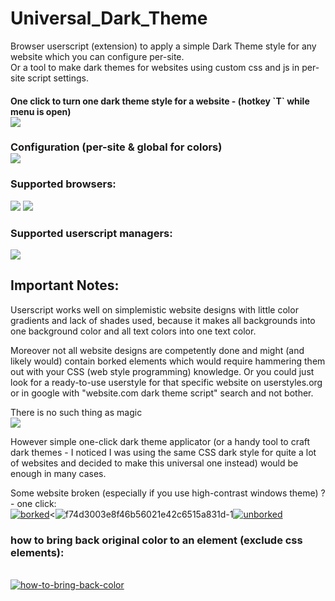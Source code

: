 # Universal_Dark_Theme
Browser userscript (extension) to apply a simple Dark Theme style for any website which you can configure per-site. 
<br>
Or a tool to make dark themes for websites using custom css and js in per-site script settings.

<h4>One click to turn one dark theme style for a website - (hotkey `T` while menu is open)
<br>
<img src="https://images2.imgbox.com/2c/dd/QrjeXsVA_o.png">

<h3>Configuration (per-site & global for colors)
<br>
<img src="https://images2.imgbox.com/87/76/hQJycoUI_o.png">
  
<h3>Supported browsers:</h3>
<img src=https://upload.wikimedia.org/wikipedia/en/thumb/d/d0/Chrome_Logo.svg/90px-Chrome_Logo.svg.png> <img src=https://upload.wikimedia.org/wikipedia/commons/thumb/e/e7/Mozilla_Firefox_3.5_logo_256.png/90px-Mozilla_Firefox_3.5_logo_256.png>

<h3>Supported userscript managers:</h3>
<a href="https://www.tampermonkey.net/"><img src=https://avatars2.githubusercontent.com/u/767504?s=120&v=4></a>

<h2><b>Important Notes:</b></h2>
Userscript works well on simplemistic website designs with little color gradients and lack of shades used, because it makes all backgrounds into one background color and all text colors into one text color.

Moreover not all website designs are competently done and might (and likely would) contain borked elements which would require hammering them out with your CSS (web style programming) knowledge. Or you could just look for a ready-to-use userstyle for that specific website on userstyles.org or in google with "website.com dark theme script" search and not bother.

There is no such thing as magic<br><img src="https://cdn.discordapp.com/emojis/369683046468681729.png">

However simple one-click dark theme applicator (or a handy tool to craft dark themes - I noticed I was using the same CSS dark style for quite a lot of websites and decided to make this universal one instead) would be enough in many cases.

Some website broken (especially if you use high-contrast windows theme) ? - one click:<br>
<a href="https://ibb.co/mNVfg5W"><img src="https://i.ibb.co/mNVfg5W/borked.png" alt="borked" border="0"></a><<img src="https://i.ibb.co/XzNjpPh/f74d3003e8f46b56021e42c6515a831d-1.jpg" alt="f74d3003e8f46b56021e42c6515a831d-1" border="0"><a href="https://ibb.co/SKW0CnZ"><img src="https://i.ibb.co/SKW0CnZ/unborked.png" alt="unborked" border="0"></a>

<h3>how to bring back original color to an element (exclude css elements):</h3><br>
<a href="https://ibb.co/1nCS5FD"><img src="https://i.ibb.co/1nCS5FD/how-to-bring-back-color.png" alt="how-to-bring-back-color" border="0"></a>

